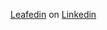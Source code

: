 [Leafedin](https://linkedin.com/in/oudcollective "Hyper-growth professionally and most important of all, personally; thru self-realization and sweat equity.") on [Linkedin](https://linkedin.com/in/brennanpoole "Original profile of actionable connections and reputable references but due to several mitigating circumstances deemed condemned; demolition date TBD.")
